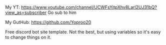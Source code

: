 
My YT: https://www.youtube.com/channel/UCWFsYitpXhv8Larl2UJ31bQ?view_as=subscriber
Go sub to him

My  GutHub:
https://github.com/Yoproo20


Free discord bot site template. Not the best, but using variables so it's easy to change things on it.
